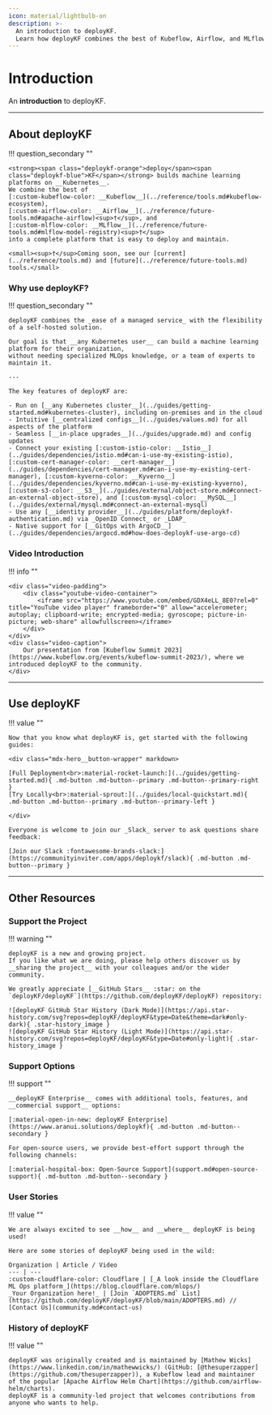 ```yaml
---
icon: material/lightbulb-on
description: >-
  An introduction to deployKF.
  Learn how deployKF combines the best of Kubeflow, Airflow, and MLflow.
---
```


# Introduction

An __introduction__ to deployKF.

---

## About deployKF

!!! question_secondary ""

    <strong><span class="deploykf-orange">deploy</span><span class="deploykf-blue">KF</span></strong> builds machine learning platforms on __Kubernetes__.
    We combine the best of 
    [:custom-kubeflow-color: __Kubeflow__](../reference/tools.md#kubeflow-ecosystem), 
    [:custom-airflow-color: __Airflow__](../reference/future-tools.md#apache-airflow)<sup>†</sup>, and 
    [:custom-mlflow-color: __MLflow__](../reference/future-tools.md#mlflow-model-registry)<sup>†</sup>
    into a complete platform that is easy to deploy and maintain.

    <small><sup>†</sup>Coming soon, see our [current](../reference/tools.md) and [future](../reference/future-tools.md) tools.</small>

### __Why use deployKF?__

!!! question_secondary ""

    deployKF combines the _ease of a managed service_ with the flexibility of a self-hosted solution. 

    Our goal is that __any Kubernetes user__ can build a machine learning platform for their organization, 
    without needing specialized MLOps knowledge, or a team of experts to maintain it.

    ---

    The key features of deployKF are:

    - Run on [__any Kubernetes cluster__](../guides/getting-started.md#kubernetes-cluster), including on-premises and in the cloud
    - Intuitive [__centralized configs__](../guides/values.md) for all aspects of the platform
    - Seamless [__in-place upgrades__](../guides/upgrade.md) and config updates
    - Connect your existing [:custom-istio-color: __Istio__](../guides/dependencies/istio.md#can-i-use-my-existing-istio), [:custom-cert-manager-color: __cert-manager__](../guides/dependencies/cert-manager.md#can-i-use-my-existing-cert-manager), [:custom-kyverno-color: __Kyverno__](../guides/dependencies/kyverno.md#can-i-use-my-existing-kyverno), [:custom-s3-color: __S3__](../guides/external/object-store.md#connect-an-external-object-store), and [:custom-mysql-color: __MySQL__](../guides/external/mysql.md#connect-an-external-mysql)
    - Use any [__identity provider__](../guides/platform/deploykf-authentication.md) via _OpenID Connect_ or _LDAP_
    - Native support for [__GitOps with ArgoCD__](../guides/dependencies/argocd.md#how-does-deploykf-use-argo-cd)

### __Video Introduction__

!!! info ""

    <div class="video-padding">
        <div class="youtube-video-container">
            <iframe src="https://www.youtube.com/embed/GDX4eLL_8E0?rel=0" title="YouTube video player" frameborder="0" allow="accelerometer; autoplay; clipboard-write; encrypted-media; gyroscope; picture-in-picture; web-share" allowfullscreen></iframe>
        </div>
    </div>
    <div class="video-caption">
        Our presentation from [Kubeflow Summit 2023](https://www.kubeflow.org/events/kubeflow-summit-2023/), where we introduced deployKF to the community.
    </div>

---

## Use deployKF

!!! value ""

    Now that you know what deployKF is, get started with the following guides:
    
    <div class="mdx-hero__button-wrapper" markdown>
    
    [Full Deployment<br>:material-rocket-launch:](../guides/getting-started.md){ .md-button .md-button--primary .md-button--primary-right }
    [Try Locally<br>:material-sprout:](../guides/local-quickstart.md){ .md-button .md-button--primary .md-button--primary-left }
    
    </div>

    Everyone is welcome to join our _Slack_ server to ask questions share feedback:

    [Join our Slack :fontawesome-brands-slack:](https://communityinviter.com/apps/deploykf/slack){ .md-button .md-button--primary }

---

## Other Resources

### __Support the Project__

!!! warning ""

    deployKF is a new and growing project.
    If you like what we are doing, please help others discover us by __sharing the project__ with your colleagues and/or the wider community.

    We greatly appreciate [__GitHub Stars__ :star: on the `deployKF/deployKF`](https://github.com/deployKF/deployKF) repository:

    ![deployKF GitHub Star History (Dark Mode)](https://api.star-history.com/svg?repos=deployKF/deployKF&type=Date&theme=dark#only-dark){ .star-history_image }
    ![deployKF GitHub Star History (Light Mode)](https://api.star-history.com/svg?repos=deployKF/deployKF&type=Date#only-light){ .star-history_image }

### __Support Options__

!!! support ""

    __deployKF Enterprise__ comes with additional tools, features, and __commercial support__ options:
    
    [:material-open-in-new: deployKF Enterprise](https://www.aranui.solutions/deploykf){ .md-button .md-button--secondary }

    For open-source users, we provide best-effort support through the following channels:

    [:material-hospital-box: Open-Source Support](support.md#open-source-support){ .md-button .md-button--secondary }

### __User Stories__

!!! value ""

    We are always excited to see __how__ and __where__ deployKF is being used!

    Here are some stories of deployKF being used in the wild:

    Organization | Article / Video
    --- | ---
    :custom-cloudflare-color: Cloudflare | [_A look inside the Cloudflare ML Ops platform_](https://blog.cloudflare.com/mlops/)
    _Your Organization here!_ | [Join `ADOPTERS.md` List](https://github.com/deployKF/deployKF/blob/main/ADOPTERS.md) // [Contact Us](community.md#contact-us)

### __History of deployKF__

!!! value ""

    deployKF was originally created and is maintained by [Mathew Wicks](https://www.linkedin.com/in/mathewwicks/) (GitHub: [@thesuperzapper](https://github.com/thesuperzapper)), a Kubeflow lead and maintainer of the popular [Apache Airflow Helm Chart](https://github.com/airflow-helm/charts).
    deployKF is a community-led project that welcomes contributions from anyone who wants to help.